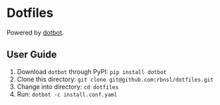 # Dotfiles

Powered by [dotbot](https://github.com/anishathalye/dotbot).

## User Guide

1. Download `dotbot` through PyPI: `pip install dotbot`
2. Clone this directory: `git clone git@github.com:rbnsl/dotfiles.git`
3. Change into directory: `cd dotfiles`
4. Run: `dotbot -c install.conf.yaml`
